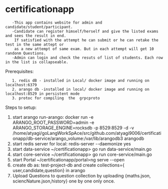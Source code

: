 # certificationapp
       -This app contains website for admin and candidate/student/participant.
       -Candidate can register himself/herself and give the listed exams and sees the result in end.
        If satisfied with the attempt he can submit or he can retake the test in the same attept or 
        as a new attempt of same exam. But in each attempt will get 10 randonm Questions.
       -Admin can login and check the resuts of list of students. Each row in the list is collapseable.  
         


Prerequisites:

       1. redis dB - installed in Local/ docker image and running on localhost:6379
       2. arango db -installed in local/ docker image and running on localhost:8529 in persistent mode
       3. protoc for compiling  the  grpcproto

Steps to setup: 
1. start arango
    run-arango:
    docker run -e ARANGO_ROOT_PASSWORD=admin -e ARANGO_STORAGE_ENGINE=rocksdb -p 8529:8529 -d  -v  /home/atyagi/goLangWorkSpAce/src/github.com/atyagi9006/certificationapp/db-service/arango_volume:/var/lib/arangodb3 arangodb
2. start redis server
        for local: redis-server --daemonize yes
3. start data-service
        ~/certificationapp> go run data-service/main.go
4. start core-service
        ~/certificationapp> go run core-service/main.go
5. start Portal
        ~/certificationapp/portal>ng serve --open 
6. create db as: test-project-db  and create collections={ user,candidate,question} in arango 
7. Upload Questions to question collection by uploading {maths.json, sciencNature.json,history} one by one only once.
